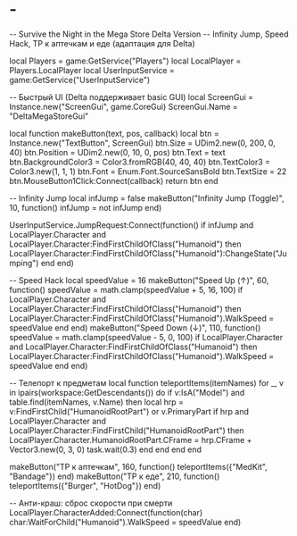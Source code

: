 # -
-- Survive the Night in the Mega Store Delta Version
-- Infinity Jump, Speed Hack, TP к аптечкам и еде (адаптация для Delta)

local Players = game:GetService("Players")
local LocalPlayer = Players.LocalPlayer
local UserInputService = game:GetService("UserInputService")

-- Быстрый UI (Delta поддерживает basic GUI)
local ScreenGui = Instance.new("ScreenGui", game.CoreGui)
ScreenGui.Name = "DeltaMegaStoreGui"

local function makeButton(text, pos, callback)
    local btn = Instance.new("TextButton", ScreenGui)
    btn.Size = UDim2.new(0, 200, 0, 40)
    btn.Position = UDim2.new(0, 10, 0, pos)
    btn.Text = text
    btn.BackgroundColor3 = Color3.fromRGB(40, 40, 40)
    btn.TextColor3 = Color3.new(1, 1, 1)
    btn.Font = Enum.Font.SourceSansBold
    btn.TextSize = 22
    btn.MouseButton1Click:Connect(callback)
    return btn
end

-- Infinity Jump
local infJump = false
makeButton("Infinity Jump (Toggle)", 10, function()
    infJump = not infJump
end)

UserInputService.JumpRequest:Connect(function()
    if infJump and LocalPlayer.Character and LocalPlayer.Character:FindFirstChildOfClass("Humanoid") then
        LocalPlayer.Character:FindFirstChildOfClass("Humanoid"):ChangeState("Jumping")
    end
end)

-- Speed Hack
local speedValue = 16
makeButton("Speed Up (↑)", 60, function()
    speedValue = math.clamp(speedValue + 5, 16, 100)
    if LocalPlayer.Character and LocalPlayer.Character:FindFirstChildOfClass("Humanoid") then
        LocalPlayer.Character:FindFirstChildOfClass("Humanoid").WalkSpeed = speedValue
    end
end)
makeButton("Speed Down (↓)", 110, function()
    speedValue = math.clamp(speedValue - 5, 0, 100)
    if LocalPlayer.Character and LocalPlayer.Character:FindFirstChildOfClass("Humanoid") then
        LocalPlayer.Character:FindFirstChildOfClass("Humanoid").WalkSpeed = speedValue
    end
end)

-- Телепорт к предметам
local function teleportItems(itemNames)
    for _, v in ipairs(workspace:GetDescendants()) do
        if v:IsA("Model") and table.find(itemNames, v.Name) then
            local hrp = v:FindFirstChild("HumanoidRootPart") or v.PrimaryPart
            if hrp and LocalPlayer.Character and LocalPlayer.Character:FindFirstChild("HumanoidRootPart") then
                LocalPlayer.Character.HumanoidRootPart.CFrame = hrp.CFrame + Vector3.new(0, 3, 0)
                task.wait(0.3)
            end
        end
    end
end

makeButton("TP к аптечкам", 160, function()
    teleportItems({"MedKit", "Bandage"})
end)
makeButton("TP к еде", 210, function()
    teleportItems({"Burger", "HotDog"})
end)

-- Анти-краш: сброс скорости при смерти
LocalPlayer.CharacterAdded:Connect(function(char)
    char:WaitForChild("Humanoid").WalkSpeed = speedValue
end)

